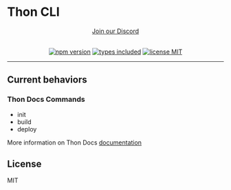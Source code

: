 # Thon CLI

<div align="center">
<a href="https://discord.gg/K4b5Nd2yBW">Join our Discord</a>
</div>

<br />

<div align="center">

[![npm version](https://badgen.net/npm/v/thon?color=purple)](https://npm.im/thon) [![types included](https://badgen.net/npm/types/tslib?color=purple)](https://npm.im/thon) [![license MIT](https://badgen.net/npm/license/thon?color=purple)](https://github.com/guscsales/thon/blob/main/LICENSE)

</div>

---

## Current behaviors

### Thon Docs Commands

- init
- build
- deploy

More information on Thon Docs [documentation](https://www.npmjs.com/package/@thonlabs/docs)

## License

MIT
